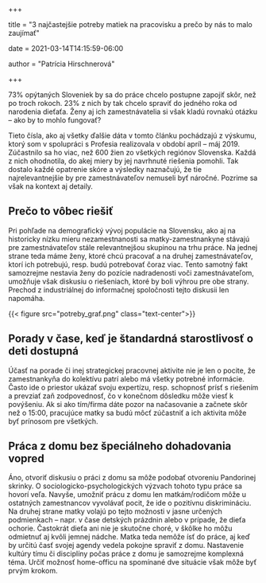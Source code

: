 +++

title = "3 najčastejšie potreby matiek na pracovisku a prečo by nás to malo zaujímať"

date = 2021-03-14T14:15:59-06:00

author = "Patrícia Hirschnerová"

+++

73% opýtaných Sloveniek by sa do práce chcelo postupne zapojiť skôr, než po troch rokoch. 23% z nich by tak chcelo
spraviť do jedného roka od narodenia dieťaťa. Ženy aj ich zamestnávatelia si však kladú rovnakú otázku – ako by to mohlo
fungovať?
<!--more-->

Tieto čísla, ako aj všetky ďalšie dáta v tomto článku pochádzajú z výskumu, ktorý som v spolupráci s Profesia
realizovala v období apríl – máj 2019. Zúčastnilo sa ho viac, než 600 žien zo všetkých regiónov Slovenska. Každá z nich
ohodnotila, do akej miery by jej navrhnuté riešenia pomohli. Tak dostalo každé opatrenie skóre a výsledky naznačujú, že
tie najrelevantnejšie by pre zamestnávateľov nemuseli byť náročné. Pozrime sa však na kontext aj detaily.

## Prečo to vôbec riešiť

Pri pohľade na demografický vývoj populácie na Slovensku, ako aj na historicky nízku mieru nezamestnanosti sa
matky-zamestnankyne stávajú pre zamestnávateľov stále relevantnejšou skupinou na trhu práce. Na jednej strane teda máme
ženy, ktoré chcú pracovať a na druhej zamestnávateľov, ktorí ich potrebujú, resp. budú potrebovať čoraz viac. Tento
samotný fakt samozrejme nestavia ženy do pozície nadradenosti voči zamestnávateľom, umožňuje však diskusiu o riešeniach,
ktoré by boli výhrou pre obe strany. Prechod z industriálnej do informačnej spoločnosti tejto diskusii len napomáha.

{{< figure src="potreby_graf.png" class="text-center">}}

## Porady v čase, keď je štandardná starostlivosť o deti dostupná

Účasť na porade či inej strategickej pracovnej aktivite nie je len o pocite, že zamestnankyňa do kolektívu patrí alebo
má všetky potrebné informácie. Často ide o priestor ukázať svoju expertízu, resp. schopnosť prísť s riešením a prevziať
zaň zodpovednosť, čo v konečnom dôsledku môže viesť k povýšeniu. Ak si ako tím/firma dáte pozor na načasovanie a začnete
skôr než o 15:00, pracujúce matky sa budú môcť zúčastniť a ich aktivita môže byť prínosom pre všetkých.

## Práca z domu bez špeciálneho dohadovania vopred

Áno, otvoriť diskusiu o práci z domu sa môže podobať otvoreniu Pandorinej skrinky. O sociologicko-psychologických
výzvach tohoto typu práce sa hovorí veľa. Navyše, umožniť prácu z domu len matkám/rodičom môže u ostatných zamestnancov
vyvolávať pocit, že ide o pozitívnu diskrimináciu. Na druhej strane matky volajú po tejto možnosti v jasne určených
podmienkach – napr. v čase detských prázdnin alebo v prípade, že dieťa ochorie. Častokrát dieťa ani nie je skutočne
choré, v škôlke ho môžu odmietnuť aj kvôli jemnej nádche. Matka teda nemôže ísť do práce, aj keď by určitú časť svojej
agendy vedela pokojne spraviť z domu. Nastavenie kultúry tímu či disciplíny počas práce z domu je samozrejme komplexná
téma. Určiť možnosť home-officu na spomínané dve situácie však môže byť prvým krokom.